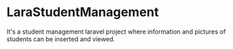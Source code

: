 # LaraStudentManagement
It's a student management laravel project where information and pictures of students can be inserted and viewed. 
